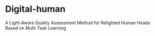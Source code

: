 # Digital-human
A Light-Aware Quality Assessment Method for Relighted Human Heads Based on Multi-Task Learning

